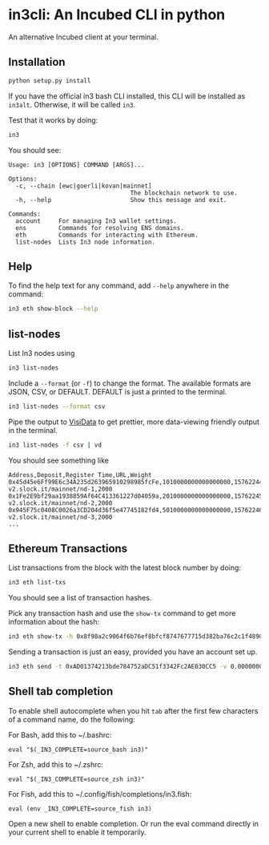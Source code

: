 # in3cli:  An Incubed CLI in python

An alternative Incubed client at your terminal.

## Installation

```bash
python setup.py install
```

If you have the official in3 bash CLI installed, this CLI will be installed as `in3alt`.
Otherwise, it will be called `in3`.

Test that it works by doing:

```bash
in3
```

You should see:

```
Usage: in3 [OPTIONS] COMMAND [ARGS]...

Options:
  -c, --chain [ewc|goerli|kovan|mainnet]
                                  The blockchain network to use.
  -h, --help                      Show this message and exit.

Commands:
  account     For managing In3 wallet settings.
  ens         Commands for resolving ENS domains.
  eth         Commands for interacting with Ethereum.
  list-nodes  Lists In3 node information.
```

## Help

To find the help text for any command, add `--help` anywhere in the command:

```bash
in3 eth show-block --help
```

## list-nodes

List In3 nodes using 

```bash
in3 list-nodes
```

Include a `--format` (or `-f`) to change the format. The available formats are JSON, CSV, or DEFAULT. DEFAULT is just a 
printed to the terminal.

```bash
in3 list-nodes --format csv
```

Pipe the output to [VisiData](https://www.visidata.org/) to get prettier, more data-viewing friendly output in the terminal.

```bash
in3 list-nodes -f csv | vd
```

You should see something like 

```
Address,Deposit,Register Time,URL,Weight
0x45d45e6Ff99E6c34A235d263965910298985fcFe,1010000000000000000,1576224418,https://in3-v2.slock.it/mainnet/nd-1,2000
0x1Fe2E9bf29aa1938859Af64C413361227d04059a,2010000000000000000,1576224531,https://in3-v2.slock.it/mainnet/nd-2,2000
0x945F75c0408C0026a3CD204d36f5e47745182fd4,5010000000000000000,1576224604,https://in3-v2.slock.it/mainnet/nd-3,2000
...
```

## Ethereum Transactions

List transactions from the block with the latest block number by doing:

```bash
in3 eth list-txs
```

You should see a list of transaction hashes.

Pick any transaction hash and use the `show-tx` command to get more information about the hash:

```bash
in3 eth show-tx -h 0x8f98a2c9064f6b76ef8bfcf8747677715d382ba76c2c1f4890ac4a917097a937
```

Sending a transaction is just an easy, provided you have an account set up.

```bash
in3 eth send -t 0xAD01374213bde784752aDC51f3342Fc2AE030CC5 -v 0.000000001463926659
```

## Shell tab completion

To enable shell autocomplete when you hit `tab` after the first few characters of a command name, do the following:

For Bash, add this to ~/.bashrc:

```
eval "$(_IN3_COMPLETE=source_bash in3)"
```

For Zsh, add this to ~/.zshrc:

```
eval "$(_IN3_COMPLETE=source_zsh in3)"
```

For Fish, add this to ~/.config/fish/completions/in3.fish:

```
eval (env _IN3_COMPLETE=source_fish in3)
```

Open a new shell to enable completion. Or run the eval command directly in your current shell to enable it temporarily.
